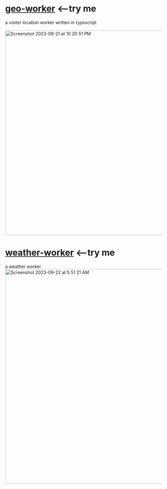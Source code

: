 # <a href="https://r2.jessejesse.workers.dev">geo-worker</a> <--try me<br>
a visiter location worker written in typescript<br><br>
<img width="658" alt="Screenshot 2023-09-21 at 10 20 51 PM" src="https://github.com/sudo-self/Geo-worker/assets/119916323/eb28a11d-8a60-4390-bfc7-2338ffb2efd1">
# <a href="https://sunshine.jessejesse.workers.dev">weather-worker</a> <--try me<br>
a weather worker
<img width="690" alt="Screenshot 2023-09-22 at 5 51 21 AM" src="https://github.com/sudo-self/Geolation-Worker/assets/119916323/04707b42-bfa5-437e-9bd0-73ad48a22c94">
